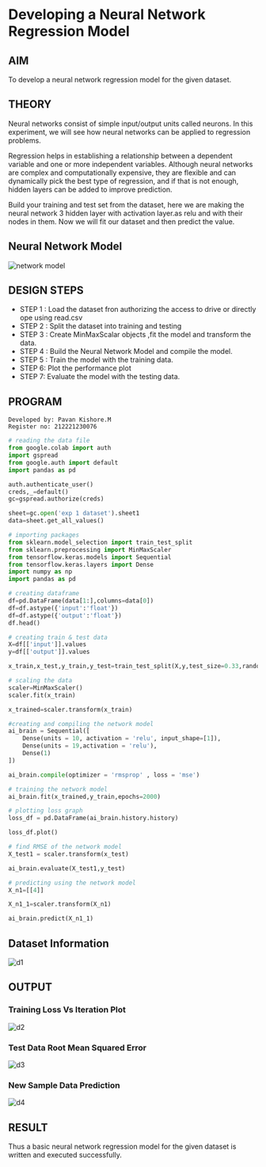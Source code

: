 # Developing a Neural Network Regression Model

## AIM

To develop a neural network regression model for the given dataset.

## THEORY

Neural networks consist of simple input/output units called neurons. In this experiment, we will see how neural networks can be applied to regression problems.

Regression helps in establishing a relationship between a dependent variable and one or more independent variables. Although neural networks are complex and computationally expensive, they are flexible and can dynamically pick the best type of regression, and if that is not enough, hidden layers can be added to improve prediction.

Build your training and test set from the dataset, here we are making the neural network 3 hidden layer with activation layer.as relu and with their nodes in them. Now we will fit our dataset and then predict the value.

## Neural Network Model

![network model](https://github.com/pavankishore-AIDS/basic-nn-model/assets/94154941/e73b03f3-5a80-41f4-924c-91ee5b1672fc)


## DESIGN STEPS

- STEP 1 : Load the dataset fron authorizing the access to drive or directly ope using read.csv
- STEP 2 : Split the dataset into training and testing
- STEP 3 : Create MinMaxScalar objects ,fit the model and transform the data.
- STEP 4 : Build the Neural Network Model and compile the model.
-  STEP 5 : Train the model with the training data.
- STEP 6: Plot the performance plot
- STEP 7: Evaluate the model with the testing data.

## PROGRAM
```
Developed by: Pavan Kishore.M
Register no: 212221230076
```
```python
# reading the data file
from google.colab import auth
import gspread
from google.auth import default
import pandas as pd

auth.authenticate_user()
creds,_=default()
gc=gspread.authorize(creds)

sheet=gc.open('exp 1 dataset').sheet1
data=sheet.get_all_values()
```
```python
# importing packages
from sklearn.model_selection import train_test_split
from sklearn.preprocessing import MinMaxScaler
from tensorflow.keras.models import Sequential
from tensorflow.keras.layers import Dense
import numpy as np
import pandas as pd
```
```python
# creating dataframe
df=pd.DataFrame(data[1:],columns=data[0])
df=df.astype({'input':'float'})
df=df.astype({'output':'float'})
df.head()
```
```python
# creating train & test data
X=df[['input']].values
y=df[['output']].values

x_train,x_test,y_train,y_test=train_test_split(X,y,test_size=0.33,random_state=33)
```
```python
# scaling the data
scaler=MinMaxScaler()
scaler.fit(x_train)

x_trained=scaler.transform(x_train)
```
```python
#creating and compiling the network model
ai_brain = Sequential([
    Dense(units = 10, activation = 'relu', input_shape=[1]),
    Dense(units = 19,activation = 'relu'),
    Dense(1)
])

ai_brain.compile(optimizer = 'rmsprop' , loss = 'mse')
```
```python
# training the network model
ai_brain.fit(x_trained,y_train,epochs=2000)
```
```python
# plotting loss graph
loss_df = pd.DataFrame(ai_brain.history.history)

loss_df.plot()
```
```python
# find RMSE of the network model
X_test1 = scaler.transform(x_test)

ai_brain.evaluate(X_test1,y_test)
```
```python
# predicting using the network model
X_n1=[[4]]

X_n1_1=scaler.transform(X_n1)

ai_brain.predict(X_n1_1)
```


## Dataset Information

![d1](https://github.com/pavankishore-AIDS/basic-nn-model/assets/94154941/ed0c3dfe-a21f-4940-b373-35a8dd73ea2c)


## OUTPUT

### Training Loss Vs Iteration Plot

![d2](https://github.com/pavankishore-AIDS/basic-nn-model/assets/94154941/50c69355-c2b1-4e1a-b1f4-192ac89b9aac)


### Test Data Root Mean Squared Error

![d3](https://github.com/pavankishore-AIDS/basic-nn-model/assets/94154941/30a6d056-9dbf-4a2d-a510-5d81783f2e97)


### New Sample Data Prediction

![d4](https://github.com/pavankishore-AIDS/basic-nn-model/assets/94154941/fe159a37-1ab9-4c04-8e09-640781f19500)

## RESULT
Thus a basic neural network regression model for the given dataset is written and executed successfully.
